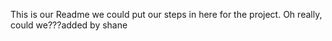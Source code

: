 
This is our Readme
we could put our steps in here for the project.
Oh really, could we???added by shane

